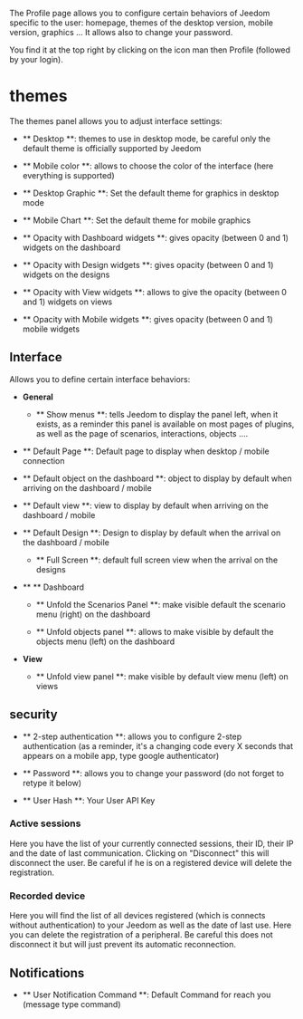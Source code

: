 The Profile page allows you to configure certain behaviors of
Jeedom specific to the user: homepage, themes of the
desktop version, mobile version, graphics ... It allows
also to change your password.

You find it at the top right by clicking on the icon man
then Profile (followed by your login).

themes
======

The themes panel allows you to adjust interface settings:

-   ** Desktop **: themes to use in desktop mode, be careful only the
    default theme is officially supported by Jeedom

-   ** Mobile color **: allows to choose the color of the interface
    (here everything is supported)

-   ** Desktop Graphic **: Set the default theme for
    graphics in desktop mode

-   ** Mobile Chart **: Set the default theme for
    mobile graphics

-   ** Opacity with Dashboard widgets **: gives opacity
    (between 0 and 1) widgets on the dashboard

-   ** Opacity with Design widgets **: gives opacity
    (between 0 and 1) widgets on the designs

-   ** Opacity with View widgets **: allows to give the opacity (between
    0 and 1) widgets on views

-   ** Opacity with Mobile widgets **: gives opacity
    (between 0 and 1) mobile widgets

Interface
---------

Allows you to define certain interface behaviors:

-   **General**

    -   ** Show menus **: tells Jeedom to display the panel
        left, when it exists, as a reminder this panel is
        available on most pages of plugins, as well as the
        page of scenarios, interactions, objects ....

-   ** Default Page **: Default page to display when
    desktop / mobile connection

-   ** Default object on the dashboard **: object to display by default
    when arriving on the dashboard / mobile

-   ** Default view **: view to display by default when arriving on
    the dashboard / mobile

-   ** Default Design **: Design to display by default when
    the arrival on the dashboard / mobile

    -   ** Full Screen **: default full screen view when
        the arrival on the designs

-   ** ** Dashboard

    -   ** Unfold the Scenarios Panel **: make visible
        default the scenario menu (right) on the dashboard

    -   ** Unfold objects panel **: allows to make visible by
        default the objects menu (left) on the dashboard

-   **View**

    -   ** Unfold view panel **: make visible by
        default view menu (left) on views

security
--------

-   ** 2-step authentication **: allows you to configure
    2-step authentication (as a reminder, it's a changing code
    every X seconds that appears on a mobile app, type
    google authenticator)

-   ** Password **: allows you to change your password (do not
    forget to retype it below)

-   ** User Hash **: Your User API Key

### Active sessions

Here you have the list of your currently connected sessions, their ID,
their IP and the date of last communication. Clicking on
"Disconnect" this will disconnect the user. Be careful if he is on
a registered device will delete the registration.

### Recorded device

Here you will find the list of all devices registered (which is
connects without authentication) to your Jeedom as well as the date of
last use. Here you can delete the registration of a
peripheral. Be careful this does not disconnect it but will just prevent
its automatic reconnection.

Notifications
-------------

-   ** User Notification Command **: Default Command for
    reach you (message type command)


